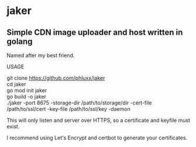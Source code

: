 # jaker
## Simple CDN image uploader and host written in golang

Named after my best friend.  


USAGE  

git clone https://github.com/phluxx/jaker  
cd jaker  
go mod init jaker  
go build -o jaker  
./jaker -port 8675 -storage-dir /path/to/storage/dir -cert-file /path/to/ssl/cert -key-file /path/to/ssl/key -daemon  

This will only listen and server over HTTPS, so a certificate and keyfile must exist.  

I recommend using Let's Encrypt and certbot to generate your certificates.